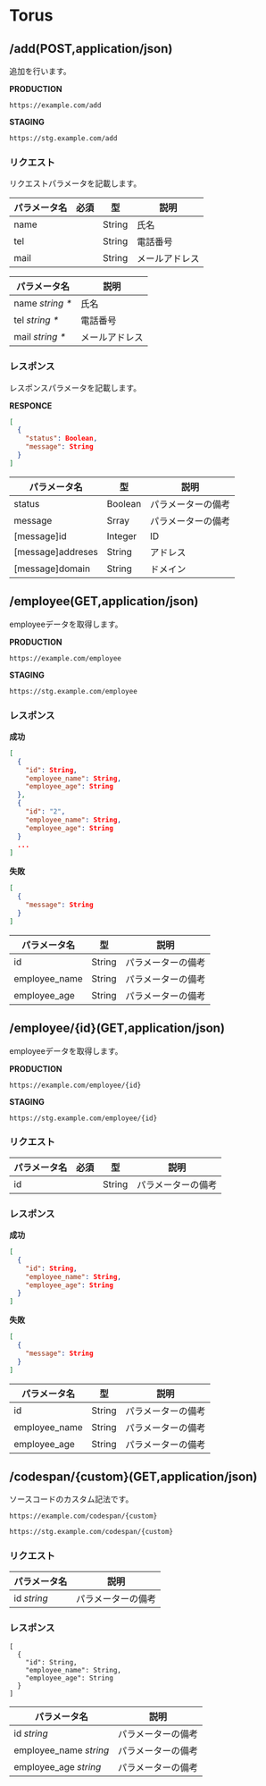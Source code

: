 # Torus

## /add(POST,application/json)

追加を行います。

<source>

**PRODUCTION**
```
https://example.com/add
```

**STAGING**
```
https://stg.example.com/add
```

</source>

### リクエスト

リクエストパラメータを記載します。

|パラメータ名|必須|型|説明|
|--|:--:|--|--|
|name||String|氏名|
|tel||String|電話番号|
|mail||String|メールアドレス|

|パラメータ名|説明|
|--|--|
|name _string_ _*_|氏名|
|tel _string_ _*_|電話番号|
|mail _string_ _*_|メールアドレス|

### レスポンス

レスポンスパラメータを記載します。

<source>

**RESPONCE**

```json
[
  {
    "status": Boolean,
    "message": String
  }
]
```

</source>

|パラメータ名|型|説明|
|--|--|--|
|status|Boolean|パラメーターの備考|
|message|Srray|パラメーターの備考|
|[message]id|Integer|ID|
|[message]addreses|String|アドレス|
|[message]domain|String|ドメイン|




## /employee(GET,application/json)

employeeデータを取得します。


<source>

**PRODUCTION**
```
https://example.com/employee
```

**STAGING**
```
https://stg.example.com/employee
```

</source>

### レスポンス

<source>

**成功**

```json
[
  {
    "id": String,
    "employee_name": String,
    "employee_age": String
  },
  {
    "id": "2",
    "employee_name": String,
    "employee_age": String
  }
  ...
]
```

**失敗**

```json
[
  {
    "message": String
  }
]
```

</source>

|パラメータ名|型|説明|
|--|--|--|
|id|String|パラメーターの備考|
|employee_name|String|パラメーターの備考|
|employee_age|String|パラメーターの備考|



## /employee/{id}(GET,application/json)

employeeデータを取得します。

<source>

**PRODUCTION**
```
https://example.com/employee/{id}
```

**STAGING**
```
https://stg.example.com/employee/{id}
```

</source>

### リクエスト

|パラメータ名|必須|型|説明|
|--|:--:|--|--|
|id||String|パラメーターの備考|


### レスポンス


<source>

**成功**

```json
[
  {
    "id": String,
    "employee_name": String,
    "employee_age": String
  }
]
```

**失敗**

```json
[
  {
    "message": String
  }
]
```

</source>


|パラメータ名|型|説明|
|--|--|--|
|id|String|パラメーターの備考|
|employee_name|String|パラメーターの備考|
|employee_age|String|パラメーターの備考|


## /codespan/{custom}(GET,application/json)

ソースコードのカスタム記法です。

```js:PRODUCTION
https://example.com/codespan/{custom}
```

```js:STAGING
https://stg.example.com/codespan/{custom}
```

### リクエスト

|パラメータ名|説明|
|--|--|
|id _string_|パラメーターの備考|


### レスポンス

```json:成功
[
  {
    "id": String,
    "employee_name": String,
    "employee_age": String
  }
]
```

|パラメータ名|説明|
|--|--|
|id _string_|パラメーターの備考|
|employee_name _string_|パラメーターの備考|
|employee_age _string_|パラメーターの備考|
